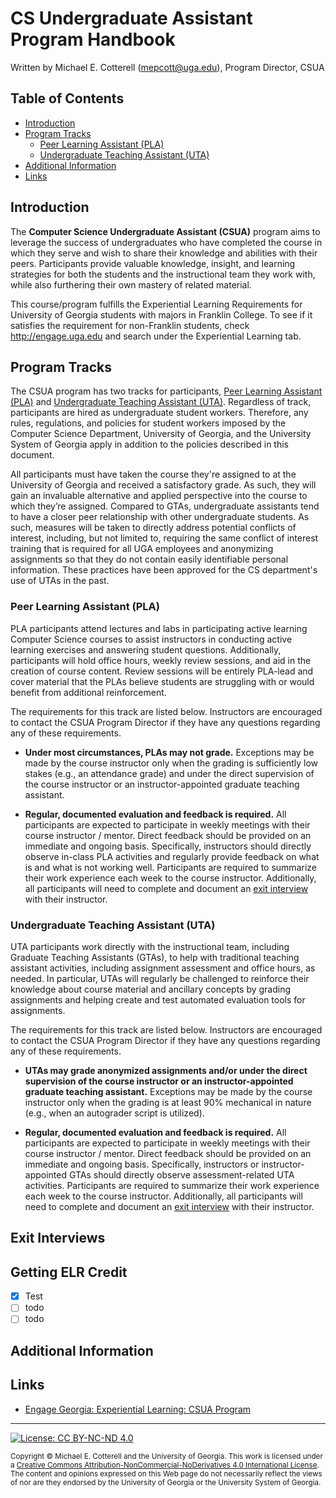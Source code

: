 # CS Undergraduate Assistant Program Handbook

Written by Michael E. Cotterell (mepcott@uga.edu), Program Director, CSUA

## Table of Contents

* [Introduction](#introduction)
* [Program Tracks](#program-tracks)
  * [Peer Learning Assistant (PLA)](#peer-learning-assistant-pla)
  * [Undergraduate Teaching Assistant (UTA)](a#undergraduate-teaching-assistant-uta)
* [Additional Information](#additional-information)
* [Links](#links)

## Introduction 

The **Computer Science Undergraduate Assistant (CSUA)** program aims to leverage the success
of undergraduates who have completed the course in which they serve and wish to share their 
knowledge and abilities with their peers. Participants provide valuable knowledge, insight, 
and learning strategies for both the students and the instructional team they work with, 
while also furthering their own mastery of related material. 

This course/program fulfills the Experiential Learning Requirements for University of Georgia
students with majors in Franklin College. To see if it satisfies the requirement for non-Franklin 
students, check http://engage.uga.edu and search under the Experiential Learning tab.

## Program Tracks

The CSUA program has two tracks for participants, 
[Peer Learning Assistant (PLA)](#peer-learning-assistant-pla) and
[Undergraduate Teaching Assistant (UTA)](a#undergraduate-teaching-assistant-uta).
Regardless of track, participants are hired as undergraduate student workers.
Therefore, any rules, regulations, and policies for student workers imposed
by the Computer Science Department, University of Georgia, and the
University System of Georgia apply in addition to the policies described
in this document.

All participants must have taken the course they're assigned to at the University of Georgia and
received a satisfactory grade. As such, they will gain an invaluable alternative and applied 
perspective into the course to which they’re assigned. Compared to GTAs, undergraduate assistants
tend to have a closer peer relationship with other undergraduate students. As such, measures will 
be taken to directly address potential conflicts of interest, including, but not limited to, requiring 
the same conflict of interest training that is required for all UGA employees and anonymizing assignments 
so that they do not contain easily identifiable personal information. These practices have been 
approved for the CS department's use of UTAs in the past.

### Peer Learning Assistant (PLA)

PLA participants attend lectures and labs in participating
active learning Computer Science courses to assist instructors in conducting active learning 
exercises and answering student questions. Additionally, participants will hold office hours, 
weekly review sessions, and aid in the creation of course content. Review sessions will be 
entirely PLA-lead and cover material that the PLAs believe students are struggling with or 
would benefit from additional reinforcement. 

The requirements for this track are listed below. Instructors are encouraged to contact the 
CSUA Program Director if they have any questions regarding any of these requirements.
   
* **Under most circumstances, PLAs may not grade.** Exceptions may be made by the course instructor
  only when the grading is sufficiently low stakes (e.g., an attendance grade) and under the 
  direct supervision of the course instructor or an instructor-appointed graduate teaching 
  assistant. 
  
* **Regular, documented evaluation and feedback is required.**  All participants are expected to 
  participate in weekly meetings with their course instructor / mentor. Direct feedback should be 
  provided on an immediate and ongoing basis. Specifically, instructors should directly observe 
  in-class PLA activities and regularly provide feedback on what is and what is not working well.
  Participants are required to summarize their work experience each week to the course instructor. 
  Additionally, all participants will need to complete and document an 
  [exit interview](#exit-interviews) with their instructor. 
   
### Undergraduate Teaching Assistant (UTA)

UTA participants work directly with the 
instructional team, including Graduate Teaching Assistants (GTAs), to help with traditional 
teaching assistant activities, including assignment assessment and office hours, as needed. 
In particular, UTAs will regularly be challenged to reinforce their knowledge about course 
material and ancillary concepts by grading assignments and helping create and test automated 
evaluation tools for assignments. 

The requirements for this track are listed below. Instructors are encouraged to contact the 
CSUA Program Director if they have any questions regarding any of these requirements.
   
* **UTAs may grade anonymized assignments and/or under the direct supervision of the course
  instructor or an instructor-appointed graduate teaching assistant.** Exceptions may be made
  by the course instructor only when the grading is at least 90% mechanical in nature (e.g.,
  when an autograder script is utilized). 
  
* **Regular, documented evaluation and feedback is required.**  All participants are expected to 
  participate in weekly meetings with their course instructor / mentor. Direct feedback should be 
  provided on an immediate and ongoing basis. Specifically, instructors or instructor-appointed
  GTAs should directly observe assessment-related UTA activities. Participants are required to 
  summarize their work experience each week to the course instructor. 
  Additionally, all participants will need to complete and document an 
  [exit interview](#exit-interviews) with their instructor.

## Exit Interviews

## Getting ELR Credit

- [x] Test
- [ ] todo
- [ ] todo
## Additional Information



## Links

* [Engage Georgia: Experiential Learning: CSUA Program](https://givepul.se/817zl2)

<hr/>

[![License: CC BY-NC-ND 4.0](https://img.shields.io/badge/License-CC%20BY--NC--ND%204.0-lightgrey.svg)](http://creativecommons.org/licenses/by-nc-nd/4.0/)

<small>
Copyright &copy; Michael E. Cotterell and the University of Georgia.
This work is licensed under a <a rel="license" href="http://creativecommons.org/licenses/by-nc-nd/4.0/">Creative Commons Attribution-NonCommercial-NoDerivatives 4.0 International License</a>.
The content and opinions expressed on this Web page do not necessarily reflect the views of nor are they endorsed by the University of Georgia or the University System of Georgia.
</small>

